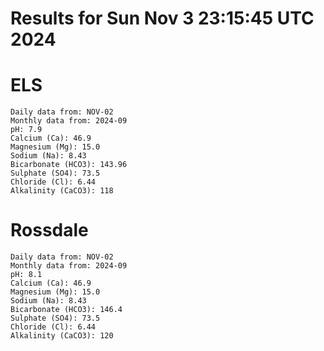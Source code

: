 # Results for Sun Nov  3 23:15:45 UTC 2024
# ELS
```
Daily data from: NOV-02
Monthly data from: 2024-09
pH: 7.9
Calcium (Ca): 46.9
Magnesium (Mg): 15.0
Sodium (Na): 8.43
Bicarbonate (HCO3): 143.96
Sulphate (SO4): 73.5
Chloride (Cl): 6.44
Alkalinity (CaCO3): 118
```
# Rossdale
```
Daily data from: NOV-02
Monthly data from: 2024-09
pH: 8.1
Calcium (Ca): 46.9
Magnesium (Mg): 15.0
Sodium (Na): 8.43
Bicarbonate (HCO3): 146.4
Sulphate (SO4): 73.5
Chloride (Cl): 6.44
Alkalinity (CaCO3): 120
```
